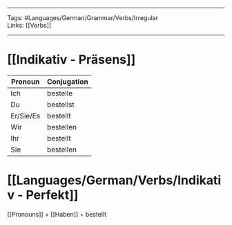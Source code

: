 ___
Tags: #Languages/German/Grammar/Verbs/Irregular  
Links: [[Verbs]]
___
# [[Indikativ - Präsens]]
Pronoun|Conjugation
------------ | ------------
Ich | bestelle
Du | bestellst
Er/Sie/Es | bestellt
Wir | bestellen
Ihr | bestellt
Sie | bestellen


# [[Languages/German/Verbs/Indikativ - Perfekt]]
[[Pronouns]] + [[Haben]] +  bestellt